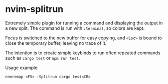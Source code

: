 
# nvim-splitrun

Extremely simple plugin for running a command and displaying the output in a
new split. The command is run with `:terminal`, so colors are kept.

Focus is switched to the new buffer for easy copying, and `<Esc>` is bound to
close the temporary buffer, leaving no trace of it.

The intention is to create simple keybinds to run often repeated commands such
as `cargo test` or `npm run test`.

Usage example:

```
nnoremap <F5> :Splitrun cargo test<CR>
```
